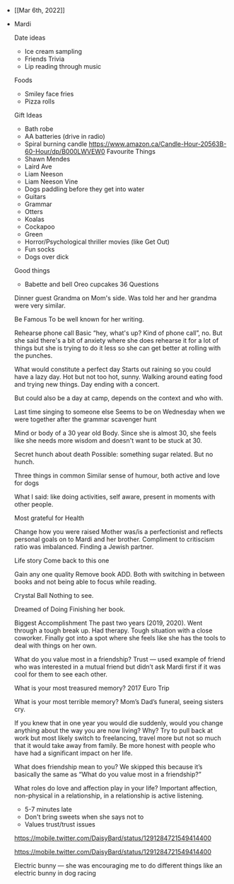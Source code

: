 - [[Mar 6th, 2022]]
- Mardi
  
  
  Date ideas
  - Ice cream sampling
  - Friends Trivia
  - Lip reading through music
  
  
  Foods
  - Smiley face fries
  - Pizza rolls
  
  
  Gift Ideas
  - Bath robe
  - AA batteries (drive in radio)
  - Spiral burning candle https://www.amazon.ca/Candle-Hour-20563B-60-Hour/dp/B000LWVEW0
  Favourite Things
  - Shawn Mendes
  - Laird Ave
  - Liam Neeson
  - Liam Neeson Vine
  - Dogs paddling before they get into water
  - Guitars
  - Grammar
  - Otters
  - Koalas
  - Cockapoo
  - Green
  - Horror/Psychological thriller movies (like Get Out)
  - Fun socks
  - Dogs over dick 
  
  
  Good things
  - Babette and bell Oreo cupcakes
  36 Questions
  
  Dinner guest
  Grandma on Mom's side. Was told her and her grandma were very similar. 
  
  Be Famous 
  To be well known for her writing. 
  
  Rehearse phone call
  Basic “hey, what's up? Kind of phone call”, no. But she said there's a bit of anxiety where she does rehearse it for a lot of things but she is trying to do it less so she can get better at rolling with the punches. 
  
  What would constitute a perfect day
  Starts out raining so you could have a lazy day. Hot but not too hot, sunny. Walking around eating food and trying new things. Day ending with a concert. 
  
  But could also be a day at camp, depends on the context and who with. 
  
  Last time singing to someone else
  Seems to be on Wednesday when we were together after the grammar scavenger hunt
  
  Mind or body of a 30 year old
  Body. Since she is almost 30, she feels like she needs more wisdom and doesn't want to be stuck at 30. 
  
  Secret hunch about death
  Possible: something sugar related. But no hunch. 
  
  Three things in common
  Similar sense of humour, both active and love for dogs
  
  What I said: like doing activities, self aware, present in moments with other people. 
  
  Most grateful for
  Health
  
  Change how you were raised
  Mother was/is a perfectionist and reflects personal goals on to Mardi and her brother. Compliment to critiscism ratio was imbalanced. Finding a Jewish partner. 
  
  Life story
  Come back to this one
  
  Gain any one quality
  Remove book ADD. Both with switching in between books and not being able to focus while reading. 
  
  Crystal Ball
  Nothing to see. 
  
  Dreamed of Doing
  Finishing her book.
  
  Biggest Accomplishment
  The past two years (2019, 2020). Went through a tough break up. Had therapy. Tough situation with a close coworker. Finally got into a spot where she feels like she has the tools to deal with things on her own. 
  
  What do you value most in a friendship?
  Trust — used example of friend who was interested in a mutual friend but didn’t ask Mardi first if it was cool for them to see each other.
  
  What is your most treasured memory?
  2017 Euro Trip
  
  What is your most terrible memory?
  Mom’s Dad’s funeral, seeing sisters cry.
  
  If you knew that in one year you would die suddenly, would you change anything about the way you are now living? Why?
  Try to pull back at work but most likely switch to freelancing, travel more but not so much that it would take away from family. Be more honest with people who have had a significant impact on her life.
  
  What does friendship mean to you?
  We skipped this because it’s basically the same as “What do you value most in a friendship?”
  
  What roles do love and affection play in your life?
  Important affection, non-physical in a relationship, in a relationship is active listening.
  
  
  - 5-7 minutes late
  - Don't bring sweets when she says not to
  - Values trust/trust issues
  
  
  
  https://mobile.twitter.com/DaisyBard/status/1291284721549414400
  
  
  https://mobile.twitter.com/DaisyBard/status/1291284721549414400
  
  Electric bunny — she was encouraging me to do different things like an electric bunny in dog racing